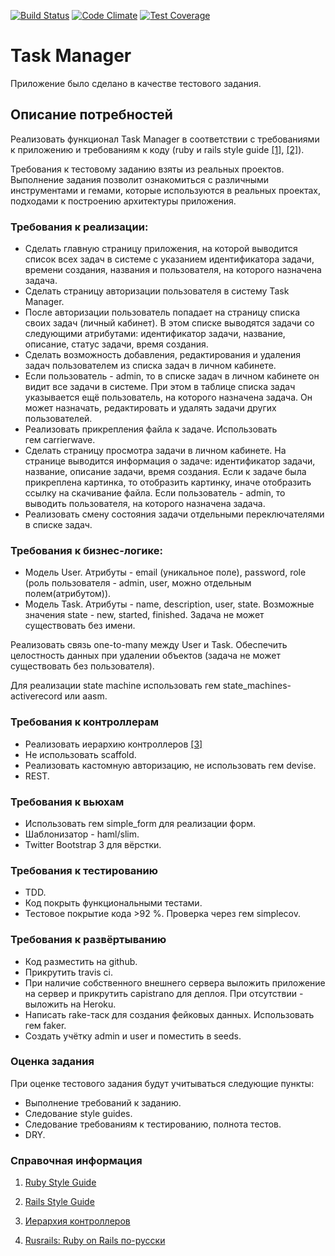 [![Build Status](https://travis-ci.org/okodo/taskm.svg?branch=master)](http://travis-ci.org/okodo/taskm)
[![Code Climate](https://codeclimate.com/github/okodo/taskm/badges/gpa.svg)](https://codeclimate.com/github/okodo/taskm)
[![Test Coverage](https://codeclimate.com/github/okodo/taskm/badges/coverage.svg)](https://codeclimate.com/github/okodo/taskm/coverage)

# Task Manager
Приложение было сделано в качестве тестового задания.

## Описание потребностей

Реализовать функционал Task Manager в соответствии с требованиями к приложению и требованиям к коду (ruby и rails style guide [[1]](https://github.com/arbox/ruby-style-guide/blob/master/README-ruRU.md), [[2]](https://github.com/arbox/rails-style-guide/blob/master/README-ruRU.md)).

Требования к тестовому заданию взяты из реальных проектов. Выполнение задания позволит ознакомиться с различными инструментами и гемами, которые используются в реальных проектах, подходами к построению архитектуры приложения.

### Требования к реализации:

* Сделать главную страницу приложения, на которой выводится список всех задач в системе с указанием идентификатора задачи, времени создания, названия и пользователя, на которого назначена задача.
* Сделать страницу авторизации пользователя в систему Task Manager.
* После авторизации пользователь попадает на страницу списка своих задач (личный кабинет). В этом списке выводятся задачи со следующими атрибутами: идентификатор задачи, название, описание, статус задачи, время создания.
* Сделать возможность добавления, редактирования и удаления задач пользователем из списка задач в личном кабинете.
* Если пользователь - admin, то в списке задач в личном кабинете он видит все задачи в системе. При этом в таблице списка задач указывается ещё пользователь, на которого назначена задача. Он может назначать, редактировать и удалять задачи других пользователей.
* Реализовать прикрепления файла к задаче. Использовать гем carrierwave.
* Сделать страницу просмотра задачи в личном кабинете. На странице выводится информация о задаче: идентификатор задачи, название, описание задачи, время создания. Если к задаче была прикреплена картинка, то отобразить картинку, иначе отобразить ссылку на скачивание файла. Если пользователь - admin, то выводить пользователя, на которого назначена задача.
* Реализовать смену состояния задачи отдельными переключателями в списке задач.

### Требования к бизнес-логике:

* Модель User. Атрибуты - email (уникальное поле), password, role (роль пользователя - admin, user, можно отдельным полем(атрибутом)).
* Модель Task. Атрибуты - name, description, user, state. Возможные значения state - new, started, finished. Задача не может существовать без имени.

Реализовать связь one-to-many между User и Task. Обеспечить целостность данных при удалении объектов (задача не может существовать без пользователя).

Для реализации state machine использовать гем state_machines-activerecord или aasm.


### Требования к контроллерам

* Реализовать иерархию контроллеров [[3]](http://habrahabr.ru/post/136461/)
* Не использовать scaffold.
* Реализовать кастомную авторизацию, не использовать гем devise.
* REST.

###  Требования к вьюхам

* Использовать гем simple_form для реализации форм.
* Шаблонизатор - haml/slim.
* Twitter Bootstrap 3 для вёрстки.

### Требования к тестированию

* TDD.
* Код покрыть  функциональными тестами.
* Тестовое покрытие кода >92 %. Проверка через гем simplecov.

### Требования к развёртыванию

* Код разместить на github.
* Прикрутить travis ci.
* При наличие собственного внешнего сервера выложить приложение на сервер и прикрутить capistrano для деплоя. При отсутствии - выложить на Heroku.
* Написать rake-таск для создания фейковых данных. Использовать гем faker.
* Создать учётку admin и user и поместить в seeds.


### Оценка задания

При оценке тестового задания будут учитываться следующие пункты:

* Выполнение требований к заданию.
* Следование style guides.
* Следование требованиям к тестированию, полнота тестов.
* DRY.

### Справочная информация

1. [Ruby Style Guide](https://github.com/arbox/ruby-style-guide/blob/master/README-ruRU.md)

2. [Rails Style Guide](https://github.com/arbox/rails-style-guide/blob/master/README-ruRU.md)

3. [Иерархия контроллеров](http://habrahabr.ru/post/136461/)

4. [Rusrails: Ruby on Rails по-русски](http://rusrails.ru/)
